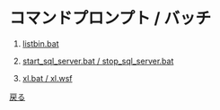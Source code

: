 # コマンドプロンプト / バッチ

1. [listbin.bat](./listbin/)

2. [start_sql_server.bat / stop_sql_server.bat](./sqlserver/)

3. [xl.bat / xl.wsf](./xl/)

[戻る](../readme.md)
